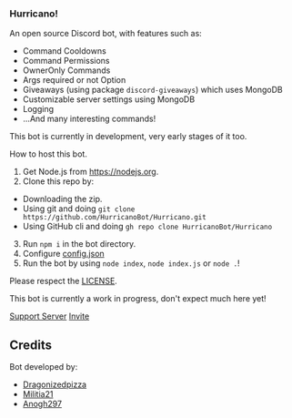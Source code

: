 ### Hurricano!
An open source Discord bot, with features such as:
* Command Cooldowns
* Command Permissions
* OwnerOnly Commands
* Args required or not Option
* Giveaways (using package `discord-giveaways`) which uses MongoDB
* Customizable server settings using MongoDB
* Logging
* ...And many interesting commands!

This bot is currently in development, very early stages of it too.

How to host this bot.

1. Get Node.js from https://nodejs.org.
2. Clone this repo by:
- Downloading the zip.
- Using git and doing `git clone https://github.com/HurricanoBot/Hurricano.git`
- Using GitHub cli and doing `gh repo clone HurricanoBot/Hurricano`
3. Run `npm i` in the bot directory.
4. Configure [config.json](https://github.com/HurricanoBot/Hurricano/blob/main/config.json)
5. Run the bot by using `node index`, `node index.js` or `node .`!

Please respect the [LICENSE](https://github.com/HurricanoBot/Hurricano/blob/main/LICENSE.md).

This bot is currently a work in progress, don't expect much here yet!

[Support Server](https://discord.gg/RDEBGXp7sG)
[Invite](https://discord.com/oauth2/authorize?client_id=803169312827113483&permissions=8&scope=bot)

## Credits
Bot developed by:
* [Dragonizedpizza](https://github.com/Dragonizedpizza)
* [Militia21](https://github.com/Militia21)
* [Anogh297](https://github.com/Anogh297)
